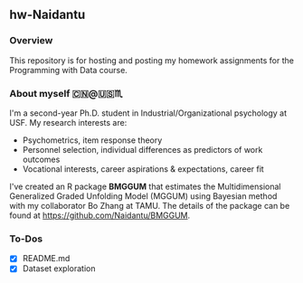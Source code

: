 <!-- Very nice! Just a few comments -->

<!-- Please delete branches after you merge them back into master. -->

## hw-Naidantu 

### Overview

This repository is for hosting and posting my homework assignments for the Programming with Data course.

### About myself :cn:@:us::scorpius:

I'm a second-year Ph.D. student in Industrial/Organizational psychology at USF. My research interests are: 

* Psychometrics, item response theory
* Personnel selection, individual differences as predictors of work outcomes 
* Vocational interests, career aspirations & expectations, career fit

I've created an R package **BMGGUM** that estimates the Multidimensional Generalized Graded Unfolding Model (MGGUM) using Bayesian method with my collaborator Bo Zhang at TAMU. The details of the package can be found at <https://github.com/Naidantu/BMGGUM>.

<!-- Just as a stylistic note, I might suggest naming your package 'bmggum' in lowercase. That's more in line with R conventions -->

### To-Dos

- [x] README.md
- [x] Dataset exploration
